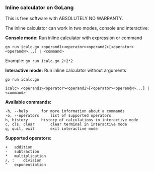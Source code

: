 ### Inline calculator on GoLang

This is free software with ABSOLUTELY NO WARRANTY.

The inline calculator can work in two modes, console and interactive:

**Console mode:**
Run inline calculator with expression or command

``go run icalc.go <operand1><operator><operand2>[<operator><operandN>...] | <command>``

Example:
``go run icalc.go 2+2*2``

**Interactive mode:**
Run inline calculator without arguments

``go run icalc.go``

``icalc> <operand1><operator><operand2>[<operator><operandN>...] | <command>``

**Available commands:**

````
-h, --help		for more information about a commands
-o, --operators		list of supported operators
h, history		history of calculations in interactive mode
c, cls, clear		clear terminal in interactive mode
q, quit, exit		exit interactive mode
````

**Supported operators:**

````
+	addition
-	subtraction
*	multiplication
/, :	division
^	exponentiation
````